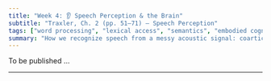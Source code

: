```yaml
---
title: "Week 4: 👂 Speech Perception & the Brain"
subtitle: "Traxler, Ch. 2 (pp. 51–71) — Speech Perception"
tags: ["word processing", "lexical access", "semantics", "embodied cognition"]
summary: "How we recognize speech from a messy acoustic signal: coarticulation, categorical perception, audiovisual integration, classic theories, and the brain’s speech pathways."
---
```



To be published ...



<!--

## 📘 Overview
Spoken language reaches your ears as a fast, continuous, and noisy acoustic stream—yet you understand effortlessly. This week explains **why speech perception is hard** (coarticulation, variability, no clear word boundaries) and how the mind/brain **solves** it. We’ll demo the **McGurk effect**, explore **categorical perception** of stops (ba–pa), compare **major theories** (Motor Theory, Auditory Theory, TRACE), and outline **brain systems** for speech (temporal cortex; dorsal/ventral streams).

---

## 🎯 Learning Goals
By the end of Week 4, you should be able to:

- Explain why speech perception is **non-trivial** (speed, variability, lack of invariance, segmentation).
- Describe and illustrate **coarticulation** and **categorical perception** with concrete examples.
- Compare **Motor Theory**, **Auditory Theory**, and the **TRACE model** and state one prediction each.
- Explain the **McGurk effect** and why visual information influences what we hear.
- Identify key **brain areas/streams** involved in speech perception and their roles.

---

## 📖 Required Reading
- **Traxler (1st ed.), Chapter 2, pp. 51–71** — *Speech Perception*.

---

## 🔑 Key Concepts & Mini-Explanations

### 🧩 Why Speech Perception Is Hard
- **Speed & continuity:** ~10–15 phonemes/second; no consistent pauses between words.
- **Acoustic variability:** Same phoneme differs across speakers, rates, emotions, and contexts.
- **Coarticulation:** Overlap of gestures so sounds influence each other (anticipatory & carryover).
- **Lack of invariance:** No one-to-one mapping from acoustic pattern to phoneme.
- **Segmentation problem:** Brain must infer word boundaries from context, stress, and knowledge.

### 🔄 Coarticulation
- **Definition:** Neighboring sounds overlap; current articulation anticipates upcoming segments.  
- **Example:** /k/ in **key** (fronted) vs **coo** (backed) changes the burst formant transitions.  
- **Implication:** Perceivers use context (surrounding vowels/places of articulation) to interpret ambiguous cues.

### 🎚️ Categorical Perception
- **Definition:** A continuous acoustic continuum (e.g., Voice Onset Time, VOT) is heard in **discrete categories** (e.g., /b/ vs /p/).  
- **Classic finding:** Sharp identification boundary and better discrimination **across** category boundary than **within** a category.  
- **Why useful:** Supports robust understanding despite acoustic variability.

### 🎬 The McGurk Effect (Audiovisual Integration)
- **Phenomenon:** Seeing **/ga/** dubbed onto **/ba/** often leads to hearing **/da/**.  
- **Takeaway:** Visual speech (lip movements) powerfully shapes auditory perception; effect grows in noise.

### 🧠 Theories of Speech Perception
- **Motor Theory:** We perceive **intended articulatory gestures**. Explains audiovisual influences (e.g., McGurk) and links to motor activation, but struggles with non-speech/perception in infants & animals.  
- **Auditory (General) Theory:** Speech perception relies on **general auditory mechanisms** (not speech-specific). Supported by categorical-like effects in infants/animals; must account for context and visual influences.  
- **TRACE Model:** Interactive **connectionist** model with **features–phonemes–words**; supports **top-down** effects (e.g., Ganong effect: bias toward real words) and **bottom-up** accumulation. Predicts context can shift phoneme perception.

### 🧬 The Brain: Areas & Streams
- **Superior temporal gyrus (STG)/superior temporal sulcus (STS):** early speech-sensitive processing and audiovisual integration.  
- **Wernicke’s area (posterior superior temporal):** speech comprehension; damage → fluent aphasia (fluent speech with poor comprehension).  
- **Dual-Stream Model:**  
  - **Ventral (“what”)**: maps sounds → meanings (recognition, comprehension).  
  - **Dorsal (“how”)**: maps sounds → articulatory representations (imitation, repetition).

---

## 📝 Pre-Class Activities
1. **Read** pp. 51–71. Highlight: coarticulation examples, categorical perception graphs, McGurk explanation, theory summaries.  
2. **Quick listen:** Find two recordings of the **same word** by different speakers (YouTube or phone recordings). Note acoustic differences you notice.  
3. **Optional (2–3 min video):** Watch a short **McGurk effect** clip to prime your intuition.

---

## 💬 In-Class Activities

### 1) Categorical Perception Demo (10 min)
- Listen to a **ba–pa VOT continuum** (instructor-provided audio).  
- Individually mark where your **category boundary** falls; compare with neighbors.  
- Discuss: Why do we perceive a **sharp switch** despite gradual acoustic change?

### 2) Coarticulation Lab (12 min)
- Pair up and record each other saying **“key”** vs **“coo”**, **“boot”** vs **“beat.”**  
- Listen back: describe differences in the **/k/** burst quality and formant transitions; relate to **anticipatory** coarticulation.  
- Share one observation with the class.

### 3) McGurk + Lipreading Challenge (15 min)
- Watch a **McGurk effect** video (with/without sound).  
- **Lipreading mini-task:** Instructor silently mouths a short phrase; students write what they think they “heard.”  
- Discuss: When did visual cues help or hurt? Connect to **noisy environments** and **L2 listening**.

### 4) Theory Triads (15 min)
- Groups of three: each person briefly **champions** one theory (**Motor**, **Auditory**, **TRACE**).  
- Apply your theory to explain: **(a)** McGurk effect, **(b)** categorical perception, **(c)** Ganong effect (bias toward real words).  
- As a group, write one **prediction** your theory makes about perception **in noise** or **with strong context**.

### 5) Noisy Room Challenge (10 min)
- One student reads a sentence list while teammates create **background noise** (whispered chatter or soft music).  
- Listeners transcribe best guesses; repeat while **watching the talker’s face**.  
- Compare accuracy: audio-only vs audiovisual. What improved and why?

### 6) Quick Wrap (3 min)
- On a sticky note: write **one insight** about **audiovisual integration** and **one question** to revisit.

---

## 🔁 Post-Class Review
- **Sketch** a one-page comparison: **Motor vs Auditory vs TRACE** (key idea, 1 strength, 1 limitation, 1 prediction).  
- **Reflect (100–120 words):** When do **visual cues** help you most in English listening? Any times they mislead?  
- **Bonus:** Try the **Laurel/Yanny** clip and explain (briefly) why people disagree.

---

## 🏠 Homework
- **Textbook “Test Yourself”** items on **coarticulation**, **categorical perception**, and **McGurk** (from pp. 51–71 section).  
- **Short write-up (≈150 words):** Based on the Noisy Room Challenge, argue **which theory** best explains your results and **why**. Use one concrete observation.

---

## 🧩 Self-Check Questions

**Q1.** What’s the **lack of invariance** problem, and how do humans cope with it?  -->
<!--*A:* The same phoneme has many acoustic realizations. Perceivers use **context**, **categories**, and **top-down knowledge** to map variable signals to stable phonemes.*-->
<!--
**Q2.** Define **coarticulation** and give one concrete example.  -->
<!--*A:* Overlap of articulatory gestures; e.g., /k/ is fronted in **key** and backed in **coo**, changing acoustic cues.*-->
<!--
**Q3.** What pattern shows **categorical perception** in a VOT continuum?  -->
<!--*A:* A **sharp identification boundary** and **better discrimination across** the boundary than within a category.*-->
<!--
**Q4.** How would **Motor Theory** explain the McGurk effect?  -->
<!--*A:* Perception uses **articulatory gestures**; conflicting visual gestures bias the perceived sound.*-->
<!--
**Q5.** What does **TRACE** predict when context strongly supports a real word?  -->
<!--*A:* **Top-down activation** from the lexical layer biases phoneme perception (e.g., **Ganong effect**).-->

---

<!--
## 🧰 Key Terms
**Coarticulation**, **Categorical perception**, **Voice Onset Time (VOT)**, **McGurk effect**, **Lexical bias / Ganong effect**, **Motor Theory**, **Auditory Theory**, **TRACE model**, **Superior temporal gyrus (STG)**, **Wernicke’s area**, **Dual-stream (ventral/dorsal)**.

---

## 🌐 Optional Resources
- Short demos: **VOT continua**, **McGurk effect** (search on YouTube or psycholinguistics demo sites).  
- Popular explainers on **Laurel vs. Yanny** and audiovisual speech.  
- Intro readings on the **dual-stream model** of speech processing.

---

### ✅ How to use these notes
- **Before class:** read, preview key terms, try noticing coarticulation in everyday speech.  
- **During class:** participate in demos, take quick notes on what **helped** vs **hurt** perception.  
- **After class:** complete comparison chart and write-up; revisit McGurk with friends/family and see who “hears” what.

-->








<!--
## 📘 Overview

How do we recognize a word—faster than the blink of an eye—and retrieve its meaning from our mental lexicon? This week, we explore how the brain matches sounds or letters to stored words, and what factors influence how fast and accurately we do this. We’ll also examine classic experiments like **lexical decision tasks** and **semantic priming**, and learn how computational models try to explain how words are accessed in real time.

---

## 🎯 Learning Goals

By the end of this week, you should be able to:

- Explain the concept of **lexical access** and how words are retrieved from memory.
- Describe how **lexical decision** and **semantic priming** tasks reveal patterns in word processing.
- Understand how factors like **word frequency**, **neighborhood density**, and **context** influence word recognition.
- Compare key **models of lexical access**, including **logogen**, **cohort**, and **interactive activation** models.

---

## 📖 Required Reading

- **Chapter 3 (pp. 79–113)** from *Introduction to Psycholinguistics: Understanding Language Science* by Matthew Traxler.

---

## 🧠 Core Concepts

### 📚 What Is Lexical Access?

- **Lexical access** refers to the process of recognizing a word and retrieving its meaning and sound from the mental lexicon.
- This involves:
  - **Activation** of candidate words.
  - **Selection** of the correct word from similar alternatives.
  - **Integration** with the sentence or context.

---

### ⚡ Lexical Decision Task

- Participants decide if a string of letters is a real word or not (e.g., *table* vs. *blafe*).
- **Key finding**: Response times are faster for:
  - **High-frequency words** than low-frequency ones.
  - **Words preceded by related words** (e.g., *doctor → nurse*).

**Example**:  
You’ll respond faster to *“bread”* if you just saw *“butter.”*

---

### 🧠 Semantic Priming

- When a word is processed more quickly because it's related in meaning to a previous word.
- Shows how **concepts are interconnected** in the mental lexicon.

**Classic study**: Meyer & Schvaneveldt (1971)  
- Faster responses for semantically related word pairs (*nurse-doctor*) than unrelated ones (*nurse-butter*).

---

### 🔠 Word Frequency & Neighborhood Effects

- **Frequency effect**: Common words like *book* are accessed faster than rare words like *niche*.
- **Orthographic neighbors**: Words that differ by one letter (e.g., *book*, *look*, *cook*).
  - **Dense neighborhoods** can speed up or slow down access depending on context.
- **Phonological neighbors**: Sound-based overlap (e.g., *cat*, *cap*, *cab*).

---

### 🧬 Models of Word Recognition

| Model                   | Key Features                                                         |
|------------------------|----------------------------------------------------------------------|
| **Logogen Model**       | Each word has a threshold-based unit; frequency lowers the threshold. |
| **Cohort Model**        | Word recognition begins from the first sound and narrows down options. |
| **Interactive Activation Model** | Uses letter and word layers with top-down and bottom-up activation. |

---

## 📝 Pre-Class Activities

Please complete these before class:

1. 📖 **Read pp. 79–113** in Chapter 3, focusing on the experiments and models described.
2. 💡 **Reflection Prompt**:
   > Think of a time when you misheard or misread a word. What caused the confusion—sound, context, spelling?
3. 👀 Watch this 2-min intro: [Lexical Decision Task Explained](https://www.youtube.com/watch?v=WqjqfE7xGvA)
4. 📄 Optional read:  
   - [Semantic Priming (Very Brief Overview)](https://psychology.iresearchnet.com/cognitive-psychology/memory/semantic-priming/)

---

## 💬 In-Class Activities

- 🧪 **Lexical Decision Demo**: Try judging real vs. non-words under time pressure.
- 🧠 **Semantic Priming Experiment**: Predict which pairs will speed recognition.
- 🔄 **Word Frequency Sorting**: Rank a list of words by expected recognition speed.
- 🧩 **Model Comparison Task**: Match findings (e.g., priming, frequency) to the model that explains them best.

---

## 🔁 Post-Class Review

After class:

1. ✍️ Answer these questions in your notes:
   - What is the evidence that words are organized by meaning?
   - Why are high-frequency words recognized faster?
2. 🔍 Try this experiment online:  
   - [Semantic Priming Test](https://faculty.washington.edu/chudler/java/priming.html)
3. 💬 Join the class forum:  
   > Share a pair of semantically related words in your language and explain why you think they're closely linked.

---

## 🏠 Homework

- 📖 Revisit the section on **lexical decision tasks** and **semantic priming**.
- ✍️ Complete at least two *Test Yourself* questions from this chapter.
- 🧠 Mini Assignment:
   > Choose five words and identify their semantic neighbors. Write a short paragraph explaining the associations.

---

## 🔜 Coming Up Next

Next week, we dive deeper into **how we understand word meanings** and the role of **context** and **ambiguity** in the brain’s interpretation process.

-->






<!--
## 📘 Overview

This week focuses on how words are **represented**, **stored**, and **retrieved** in the mind. We examine various models of the **mental lexicon**, how meaning is structured, and how the mind retrieves lexical items efficiently. You’ll learn about traditional **associationist theories**, the **symbol grounding problem**, and **embodied semantics**, as well as first- to third-generation computational models.

---

## 🧠 Core Concepts

### What Is a Word?

- Psycholinguists distinguish between:
  - **Lexeme**: the form of the word (e.g., “run,” “ran,” “runs”)
  - **Lemma**: an abstract entry in the lexicon with semantic/syntactic info
- Words have **semantic**, **syntactic**, and **phonological** properties that are processed in different stages.

---

### Lexical Semantics

- Focuses on how word meanings are **represented and structured** in memory.
- Words are **linked by meaning, context, and usage** (e.g., “dog” → “bark”, “bone”).

---

### Associationist Models

- **HAL (Hyperspace Analogue to Language)** and **LSA (Latent Semantic Analysis)** represent meaning based on **co-occurrence** in language.
- Meaning is derived from **distributional patterns** across contexts:contentReference[oaicite:0]{index=0}.
- These models help explain **priming effects**, **semantic distance**, and **category structure**.

---

### The Symbol Grounding Problem

- How do symbols (e.g., words) connect to real-world experiences?
- Purely symbolic models (like HAL/LSA) struggle to explain **how symbols acquire meaning**.

---

### Embodied Semantics

- Suggests meanings are grounded in **sensorimotor experiences**.
- E.g., understanding “kick” involves partial activation of brain areas associated with **motor planning for the legs**.
- Supported by neuroimaging studies showing **motor cortex involvement** in language comprehension:contentReference[oaicite:1]{index=1}.

---

### Lexical Access Models

| Generation | Features |
|------------|----------|
| **First** | Serial search models: words are retrieved by scanning a list of candidates (like dictionary lookup) |
| **Second** | Frequency-based access: high-frequency words are accessed faster (logogen model) |
| **Third** | Distributed models: words are activated in **parallel**, with activation levels depending on frequency and context |

- Third-generation models combine features from earlier approaches and handle **ambiguity, priming, and prediction** better:contentReference[oaicite:2]{index=2}.

---

## 📚 Reading

- Traxler (2012), Chapter 3: *Word Processing* (pp. 79–113)

---

## 🏷️ Key Terms

| Term | Definition |
|------|------------|
| **Lexeme** | The morphological/phonological form of a word |
| **Lemma** | A mental representation of a word's syntactic and semantic information |
| **Associationist Model** | Theories that represent meaning via word co-occurrence and proximity in vector space |
| **Symbol Grounding Problem** | The challenge of linking abstract symbols to real-world referents |
| **Embodied Semantics** | The view that meaning is grounded in sensory and motor systems |
| **Lexical Access** | The process of retrieving a word from memory during comprehension or production |

---

## 🧪 Examples & In-Class Activities

### 🧠 Word Web Brainstorm

- Given a target word (e.g., “apple”), students quickly generate related words.
- Use to demonstrate **semantic networks** and **priming**.

### 🖼️ HAL vs. Embodiment Demo

- Students sort words by co-occurrence (text-based) vs. experience (sensorimotor).
- Discussion: what’s missing from co-occurrence models?

### 💬 Priming Reaction Task

- Present pairs like “doctor–nurse” and “bread–nurse.”
- Measure how semantic relatedness speeds up response time.

### 🧪 Lexical Access Simulation

- Simulate lexical activation using cards or diagrams:
  - “cat” activates “dog,” “fur,” “meow,” etc.
  - Show how **frequency**, **context**, and **ambiguity** shape activation.

---

## ❓ Self-Check Questions

1. What is the difference between a lemma and a lexeme?
2. How do HAL and LSA models explain word meaning?
3. What is the symbol grounding problem, and how do embodied accounts address it?
4. Compare first-, second-, and third-generation models of lexical access.
5. How does context influence which meaning of an ambiguous word is accessed?

---

## 🧩 Practice Prompt (Adapted from the Textbook)

> Design a small-scale experiment to test the effects of word frequency on lexical access speed.  
> - What method would you use?  
> - What results would support a frequency-based model?  
> - How might priming or context alter your findings?

---

## 🔁 Related Chapters

- Chapter 2: *Speech Production and Comprehension*
- Chapter 4: *Sentence Processing* (syntactic context and meaning selection)


<!--
## 🧠 Chapter 4 Lecture Notes: Language Acquisition II

In this chapter, we explore the development of more complex linguistic structures in children’s speech — especially grammar, morphology, and syntax. We also examine what overregularization errors and bilingual development can reveal about the nature of language learning.

---

## 📘 Core Topics & Concepts

### 1. Grammatical Development

* Children move from two-word combinations to more structured utterances
* **Syntactic bootstrapping**: using sentence structure to infer word meaning
* Early word order patterns show awareness of grammar (e.g., “Mommy sock” = “Mommy has a sock” or “Put the sock on Mommy”)

> 📈 Children’s utterances gradually become more adult-like but reflect creative rule-building

> 🧠 **In class**: We’ll trace the growth of sentence length and complexity using transcript examples.

---

### 2. Morphological Development

#### Inflectional Morphology

* Regular past tense: “walked,” “played”
* Irregular forms: “went,” “broke”

> 🧩 **Overregularization**:
>
> * Children apply regular rules to irregular verbs (e.g., “goed,” “runned”)
> * Evidence that children internalize rules, not just imitate

#### Derivational Morphology

* Forming new words from existing ones (e.g., “teacher” from “teach”)
* Acquired later than inflectional morphology

> 🎧 **In class**: We’ll listen to recordings of overregularization and discuss what they reveal about internal rule systems.

---

### 3. Negative and Question Formation

* Children begin by placing negation at sentence edges (e.g., “No go outside”)
* Question development:

  * Stage 1: Rising intonation only (“You want juice?”)
  * Stage 2: Use of auxiliaries and inversion (“Can I go?”)

> 🧠 Errors like “Why she can’t go?” are systematic and reflect transitional grammar stages.

---

### 4. Bilingual Language Acquisition

* Simultaneous bilingualism: acquiring two languages from birth
* Sequential bilingualism: learning a second language after establishing the first
* Children often code-switch — combine elements from both languages — but do so systematically

> 🔍 **Research Spotlight**: Bilingual infants can separate languages by rhythm and intonation before they can speak.

> 🧪 **In class**: We’ll analyze bilingual transcripts and examine code-switching patterns.

---

### 5. Input, Feedback, and the Role of Caregivers

* Caregivers rarely correct grammar directly — but they provide feedback through recasts (reformulations)
* **Implicit correction**: “Her goed to the store” → “Yes, she went to the store.”
* Quantity and quality of input shape grammatical development

---

## 🔁 Summary Table

| Concept                 | Description                               | Example                             |
| ----------------------- | ----------------------------------------- | ----------------------------------- |
| Overregularization      | Applying regular rules to irregular forms | “goed,” “runned”                    |
| Syntactic Bootstrapping | Using grammar to infer meaning            | “The dax is crying” → dax = animate |
| Derivational Morphology | Making new words with suffixes/prefixes   | "runner,” "happiness”               |
| Code-Switching          | Mixing languages in systematic ways       | “I want leche.”                     |
| Recasts                 | Caregiver corrections through repetition  | “She go?” → “Yes, she goes.”        |

---

## 📝 Self-Review Questions

1. What is overregularization, and what does it tell us about grammar learning?
2. How does question formation develop over time?
3. What distinguishes inflectional from derivational morphology?
4. What are the characteristics of bilingual language acquisition?
5. How do caregivers support grammatical development?

---

## 📂 In-Class Resources and References

* 🎧 *Child Language Recordings*: Overregularization and early questions
* 📝 *Bilingual Transcript Samples*: Code-switching in young children
* 📄 *Developmental Chart*: Stages of question and negation formation
* 📚 *Optional Reading*: Genesee et al. (2004), “Dual Language Development & Disorders”

---

> 📖 Reading: Chapter 4, pp. 64–89 from *Introduction to Psycholinguistics* by Traxler
-->